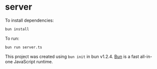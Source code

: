 # server

To install dependencies:

```bash
bun install
```

To run:

```bash
bun run server.ts
```

This project was created using `bun init` in bun v1.2.4. [Bun](https://bun.sh) is a fast all-in-one JavaScript runtime.
